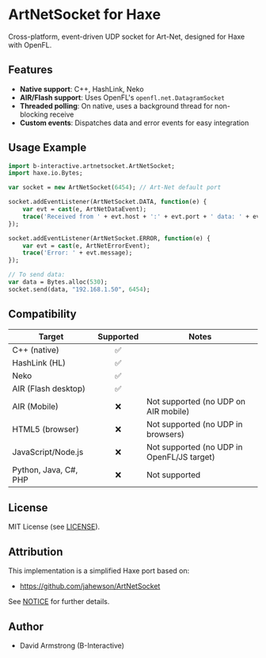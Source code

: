 # ArtNetSocket for Haxe

Cross-platform, event-driven UDP socket for Art-Net, designed for Haxe with OpenFL.

## Features

- **Native support**: C++, HashLink, Neko
- **AIR/Flash support**: Uses OpenFL's `openfl.net.DatagramSocket`
- **Threaded polling**: On native, uses a background thread for non-blocking receive
- **Custom events**: Dispatches data and error events for easy integration

## Usage Example

```haxe
import b-interactive.artnetsocket.ArtNetSocket;
import haxe.io.Bytes;

var socket = new ArtNetSocket(6454); // Art-Net default port

socket.addEventListener(ArtNetSocket.DATA, function(e) {
    var evt = cast(e, ArtNetDataEvent);
    trace('Received from ' + evt.host + ':' + evt.port + ' data: ' + evt.data.length + ' bytes');
});

socket.addEventListener(ArtNetSocket.ERROR, function(e) {
    var evt = cast(e, ArtNetErrorEvent);
    trace('Error: ' + evt.message);
});

// To send data:
var data = Bytes.alloc(530);
socket.send(data, "192.168.1.50", 6454);
```

## Compatibility

| Target                | Supported | Notes                                      |
|-----------------------|:---------:|--------------------------------------------|
| C++ (native)          | ✅        |                                            |
| HashLink (HL)         | ✅        |                                            |
| Neko                  | ✅        |                                            |
| AIR (Flash desktop)   | ✅        |                                            |
| AIR (Mobile)          | ❌        | Not supported (no UDP on AIR mobile)       |
| HTML5 (browser)       | ❌        | Not supported (no UDP in browsers)         |
| JavaScript/Node.js    | ❌        | Not supported (no UDP in OpenFL/JS target) |
| Python, Java, C#, PHP | ❌        | Not supported                              |

## License

MIT License (see [LICENSE](LICENSE)).

## Attribution

This implementation is a simplified Haxe port based on:
- https://github.com/jahewson/ArtNetSocket

See [NOTICE](NOTICE) for further details.

## Author

- David Armstrong (B-Interactive)
